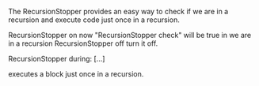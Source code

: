 The RecursionStopper provides an easy way to check if we are in a recursion and execute code just once in a recursion.RecursionStopper on	now "RecursionStopper check" will be true in we are in a recursionRecursionStopper off	turn it off.	RecursionStopper during:  [...]executes a block just once in a recursion.